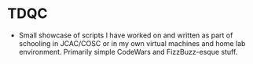 # TDQC
- Small showcase of scripts I have worked on and written as part of schooling in JCAC/COSC or in my own virtual machines and home lab environment. Primarily simple CodeWars and FizzBuzz-esque stuff.
